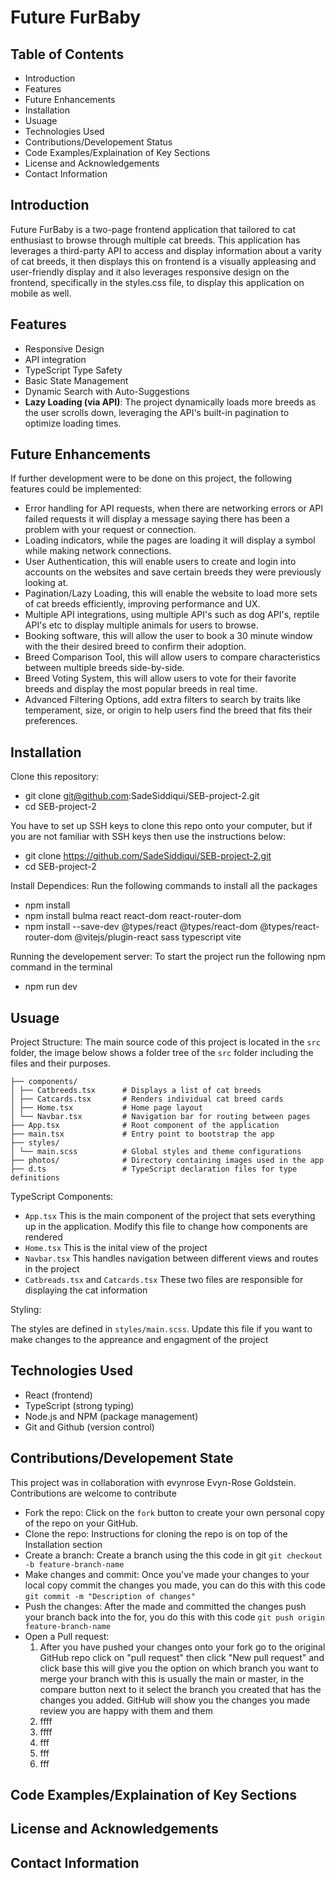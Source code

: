 # Future FurBaby 



## Table of Contents
- Introduction
- Features
- Future Enhancements 
- Installation
- Usuage
- Technologies Used 
- Contributions/Developement Status 
- Code Examples/Explaination of Key Sections
- License and Acknowledgements 
- Contact Information 


## Introduction 
Future FurBaby is a two-page frontend application that tailored to cat enthusiast to browse through multiple cat breeds. This application has leverages a third-party API to access and display information about a varity of cat breeds, it then displays this on frontend is a visually appleasing and user-friendly display and it also leverages responsive design on the frontend, specifically in the styles.css file, to display this application on mobile as well. 

## Features 
- Responsive Design
- API integration
- TypeScript Type Safety
- Basic State Management 
- Dynamic Search with Auto-Suggestions
- **Lazy Loading (via API)**: The project dynamically loads more breeds as the user scrolls down, leveraging the API's built-in pagination to optimize loading times.

## Future Enhancements 
If further development were to be done on this project, the following features could be implemented:

- Error handling for API requests, when there are networking errors or API failed requests it will display a message saying there has been a problem with your request or connection.  
- Loading indicators, while the pages are loading it will display a symbol while making network connections.  
- User Authentication, this will enable users to create and login into accounts on the websites and save certain breeds they were previously looking at.
- Pagination/Lazy Loading, this will enable the website to load more sets of cat breeds efficiently, improving performance and UX.
- Multiple API integrations, using multiple API's such as dog API's, reptile API's etc to display multiple animals for users to browse.
- Booking software, this will allow the user to book a 30 minute window with the their desired breed to confirm their adoption.
- Breed Comparison Tool, this will allow users to compare characteristics between multiple breeds side-by-side.
- Breed Voting System, this will allow users to vote for their favorite breeds and display the most popular breeds in real time.
- Advanced Filtering Options, add extra filters to search by traits like temperament, size, or origin to help users find the breed that fits their preferences.  

## Installation
Clone this repository:  
- git clone git@github.com:SadeSiddiqui/SEB-project-2.git
- cd SEB-project-2
  
You have to set up SSH keys to clone this repo onto your computer, but if you are not familiar with SSH keys then use the instructions below:

- git clone https://github.com/SadeSiddiqui/SEB-project-2.git
- cd SEB-project-2

Install Dependices:
Run the following commands to install all the packages

- npm install
- npm install bulma react react-dom react-router-dom
- npm install --save-dev @types/react @types/react-dom @types/react-router-dom @vitejs/plugin-react sass typescript vite

Running the developement server: 
To start the project run the following npm command in the terminal

- npm run dev 

## Usuage  
Project Structure: The main source code of this project is located in the ```src``` folder, the image below shows a folder tree of the ```src``` folder including the files and their purposes. 

``` src/
├── components/
│ ├── Catbreeds.tsx      # Displays a list of cat breeds
│ ├── Catcards.tsx       # Renders individual cat breed cards
│ ├── Home.tsx           # Home page layout
│ └── Navbar.tsx         # Navigation bar for routing between pages
├── App.tsx              # Root component of the application
├── main.tsx             # Entry point to bootstrap the app
├── styles/
│ └── main.scss          # Global styles and theme configurations
├── photos/              # Directory containing images used in the app
├── d.ts                 # TypeScript declaration files for type definitions
```
TypeScript Components: 

- ```App.tsx``` This is the main component of the project that sets everything up in the application. Modify this file to change how components are rendered 
- ```Home.tsx``` This is the inital view of the project 
- ```Navbar.tsx``` This handles navigation between different views and routes in the project 
- ```Catbreads.tsx``` and ```Catcards.tsx``` These two files are responsible for displaying the cat information 

Styling: 

The styles are defined in ```styles/main.scss```. Update this file if you want to make changes to the appreance and engagment of the project  


## Technologies Used  

- React (frontend)
- TypeScript (strong typing)
- Node.js and NPM (package management)
- Git and Github (version control)

## Contributions/Developement State   

This project was in collaboration with evynrose Evyn-Rose Goldstein. Contributions are welcome to contribute

- Fork the repo: Click on the ```fork``` button to create your own personal copy of the repo on your GitHub.
- Clone the repo: Instructions for cloning the repo is on top of the Installation section 
- Create a branch: Create a branch using the this code in git ```git checkout -b feature-branch-name```
- Make changes and commit: Once you've made your changes to your local copy commit the changes you made, you can do this with this code ```git commit -m "Description of changes"```
- Push the changes: After the made and committed the changes push your branch back into the for, you do this with this code ```git push origin feature-branch-name```
- Open a Pull request:
  1. After you have pushed your changes onto your fork go to the original GitHub repo click on "pull request" then click "New pull request" and click base this will give you the option on which branch you want to merge your branch with this is usually the main or master, in the compare button next to it select the branch you created that has the changes you added. GitHub will show you the changes you made review you are happy with them and them
  2. ffff
  3. ffff
  4. fff
  5. fff
  6. fff


## Code Examples/Explaination of Key Sections

## License and Acknowledgements

## Contact Information
